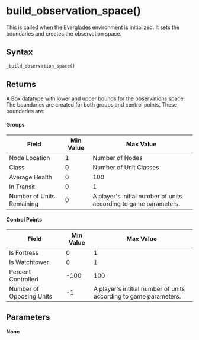 # build_observation_space()
This is called when the Everglades environment is initialized. It sets the boundaries and creates the observation space.

## Syntax
```python
_build_observation_space()
```

## Returns
A Box datatype with lower and upper bounds for the observations space. The boundaries are created for both groups and 
control points. These boundaries are:

#### Groups
|Field                      |Min Value  |Max Value                                                          |
|---------------------------|-----------|-------------------------------------------------------------------|
|Node Location              |1          |Number of Nodes                                                    |
|Class                      |0          |Number of Unit Classes                                             |
|Average Health             |0          |100                                                                |
|In Transit                 |0          |1                                                                  |
|Number of Units Remaining  |0          |A player's initial number of units according to game parameters.   |

#### Control Points
|Field                      |Min Value  |Max Value                                                          |
|---------------------------|-----------|-------------------------------------------------------------------|
|Is Fortress                |0          |1                                                                  |
|Is Watchtower              |0          |1                                                                  |
|Percent Controlled         |-100       |100                                                                |
|Number of Opposing Units   |-1         |A player's intitial number of units according to game parameters.  |
 
## Parameters
**None**